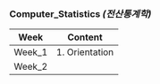 ### Computer_Statistics *(전산통계학)*

| Week | Content |
| - | - |
| Week_1 | 1. Orientation |
| Week_2 | |